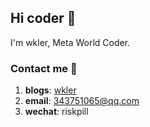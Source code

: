<!--
**wkler/wkler** is a ✨ _special_ ✨ repository because its `README.md` (this file) appears on your GitHub profile.

Here are some ideas to get you started:

- 🔭 I’m currently working on ...
- 🌱 I’m currently learning ...
- 👯 I’m looking to collaborate on ...
- 🤔 I’m looking for help with ...
- 💬 Ask me about ...
- 📫 How to reach me: ...
- 😄 Pronouns: ...
- ⚡ Fun fact: ...
-->
## Hi coder 👋 
I'm wkler, Meta World Coder.

### Contact me 📱

1. **blogs**: [wkler](https://wkler.github.io)
2. **email**: 343751065@qq.com
3. **wechat**: riskpill
<!--
![Github Stats](https://github-readme-stats.vercel.app/api?username=wkler&show_icons=true&theme=dark)
-->
<!--
![Github Stats](https://github-readme-stats.vercel.app/api?username=wkler&show_icons=true&theme=dark)
-->

